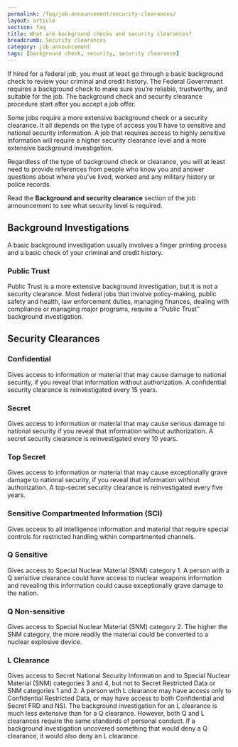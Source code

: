 ```yaml
---
permalink: /faq/job-announcement/security-clearances/
layout: article
section: faq
title: What are background checks and security clearances?
breadcrumb: Security clearances
category: job-announcement
tags: [background check, security, security clearance]
---
```


If hired for a federal job, you must at least go through a basic background check to review your criminal and credit history. The Federal Government requires a background check to make sure you’re reliable, trustworthy, and suitable for the job. The background check and security clearance procedure start after you accept a job offer. 

Some jobs require a more extensive background check or a security clearance. It all depends on the type of access you’ll have to sensitive and national security information. A job that requires access to highly sensitive information will require a higher security clearance level and a more extensive background investigation. 

Regardless of the type of background check or clearance, you will at least need to provide references from people who know you and answer questions about where you've lived, worked and any military history or police records.  

Read the **Background and security clearance** section of the job announcement to see what security level is required.

## Background Investigations
A basic background investigation usually involves a finger printing process and a basic check of your criminal and credit history.

### Public Trust 
Public Trust is a more extensive background investigation, but it is not a security clearance. Most federal jobs that involve policy-making, public safety and health, law enforcement duties, managing finances, dealing with compliance or managing major programs, require a “Public Trust” background investigation. 

## Security Clearances

### Confidential
Gives access to information or material that may cause damage to national security, if you reveal that information without authorization. A confidential security clearance is reinvestigated every 15 years. 

### Secret 
Gives access to information or material that may cause serious damage to national security if you reveal that information without authorization. A secret security clearance is reinvestigated every 10 years.

### Top Secret
Gives access to information or material that may cause exceptionally grave damage to national security, if you reveal that information without authorization. A top-secret security clearance is reinvestigated every five years.

### Sensitive Compartmented Information (SCI)
Gives access to all intelligence information and material that require special controls for restricted handling within compartmented channels.

### Q Sensitive
Gives access to Special Nuclear Material (SNM) category 1. A person with a Q sensitive clearance could have access to nuclear weapons information and revealing this information could cause exceptionally grave damage to the nation.

### Q Non-sensitive 
Gives access to Special Nuclear Material (SNM) category 2. The higher the SNM category, the more readily the material could be converted to a nuclear explosive device. 

### L Clearance 
Gives access to Secret National Security Information and to Special Nuclear Material (SNM) categories 3 and 4, but not to Secret Restricted Data or SNM categories 1 and 2.  A person with L clearance may have access only to Confidential Restricted Data, or may have access to both Confidential and Secret FRD and NSI. The background investigation for an L clearance is much less extensive than for a Q clearance. However, both Q and L clearances require the same standards of personal conduct. If a background investigation uncovered something that would deny a Q clearance, it would also deny an L clearance.

